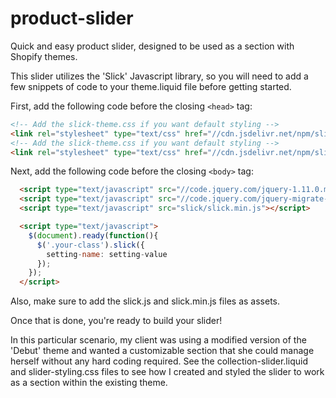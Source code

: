 # product-slider
Quick and easy product slider, designed to be used as a section with Shopify themes. 

This slider utilizes the 'Slick' Javascript library, so you will need to add a few snippets of code to your theme.liquid file before getting started. 

First, add the following code before the closing `<head>` tag:

```html
<!-- Add the slick-theme.css if you want default styling -->
<link rel="stylesheet" type="text/css" href="//cdn.jsdelivr.net/npm/slick-carousel@1.8.1/slick/slick.css"/>
<!-- Add the slick-theme.css if you want default styling -->
<link rel="stylesheet" type="text/css" href="//cdn.jsdelivr.net/npm/slick-carousel@1.8.1/slick/slick-theme.css"/>
```

Next, add the following code before the closing `<body>` tag:

```html
  <script type="text/javascript" src="//code.jquery.com/jquery-1.11.0.min.js"></script>
  <script type="text/javascript" src="//code.jquery.com/jquery-migrate-1.2.1.min.js"></script>
  <script type="text/javascript" src="slick/slick.min.js"></script>

  <script type="text/javascript">
    $(document).ready(function(){
      $('.your-class').slick({
        setting-name: setting-value
      });
    });
  </script>
```

Also, make sure to add the slick.js and slick.min.js files as assets.

Once that is done, you're ready to build your slider!

In this particular scenario, my client was using a modified version of the 'Debut' theme and wanted a customizable section that she could manage herself without any hard coding required. See the collection-slider.liquid and slider-styling.css files to see how I created and styled the slider to work as a section within the existing theme.

